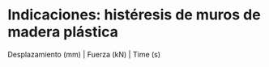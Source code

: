 # Indicaciones: histéresis de muros de madera plástica

Desplazamiento (mm) | Fuerza (kN) | Time (s) 
